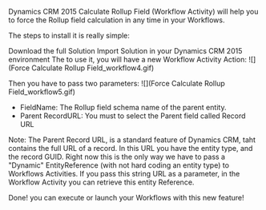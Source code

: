 Dynamics CRM 2015 Calculate Rollup Field (Workflow Activity) will help you to force the Rollup field calculation in any time in your Workflows.

The steps to install it is really simple:

Download the full Solution
Import Solution in your Dynamics CRM 2015 environment
The to use it, you will have a new Workflow Activity Action:
![](Force Calculate Rollup Field_workflow4.gif)

Then you have to pass two parameters:
![](Force Calculate Rollup Field_workflow5.gif)

* FieldName: The Rollup field schema name of the parent entity.
* Parent RecordURL: You must to select the Parent field called Record URL

Note: The Parent Record URL, is a standard feature of Dynamics CRM, taht contains the full URL of a record. In this URL you have the entity type, and the record GUID. Right now this is the only way we have to pass a "Dynamic" EntityReference (with not hard coding an entity type) to Workflows Activities. If you pass this string URL as a parameter, in the Workflow Activity you can retrieve this entity Reference.

Done! you can execute or launch your Workflows with this new feature!